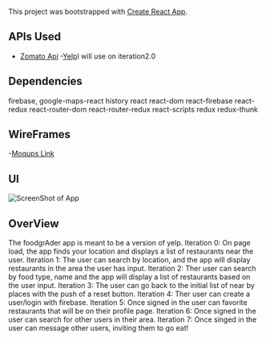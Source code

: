 This project was bootstrapped with [Create React App](https://github.com/facebookincubator/create-react-app).


## APIs Used

- [Zomato Api](https://developers.zomato.com/api)
-[Yelp](https://www.yelp.com/developers/documentation/v3)I will use on iteration2.0

## Dependencies

firebase,
google-maps-react
history
react
react-dom
react-firebase
react-redux
react-router-dom
react-router-redux
react-scripts
redux
redux-thunk

## WireFrames
-[Moqups Link](https://app.moqups.com/danalvarez5280@gmail.com/0Nnqb5gJTp/edit/page/ad64222d5)

## UI

![ScreenShot of App](campaign/FoodGrader.png?raw=true "ScreenShot of App")


## OverView

The foodgrAder app is meant to be a version of yelp.
Iteration 0: On page load, the app finds your location and displays a list of restaurants near the user.
Iteration 1: The user can search by location, and the app will display restaurants in the area the user has input.
Iteration 2: Ther user can search by food type, name and the app will display a list of restaurants based on the user input.
Iteration 3: The user can go back to the initial list of near by places with the push of a reset button.
Iteration 4: Ther user can create a user/login with firebase.
Iteration 5: Once signed in the user can favorite restaurants that will be on their profile page.
Iteration 6: Once signed in the user can search for other users in their area.
Iteration 7: Once singed in the user can message other users, inviting them to go eat!
